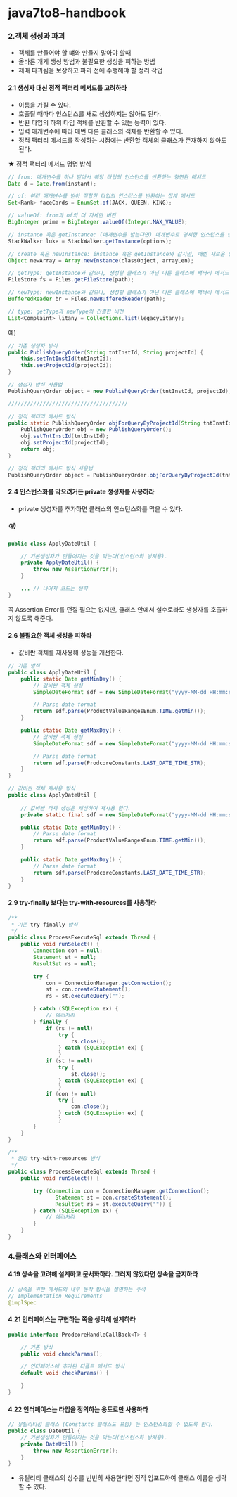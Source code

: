 # java7to8-handbook

### 2.객체 생성과 파괴

- 객체를 만들어야 할 떄와 만들지 말아야 할때
- 올바른 개게 생성 방법과 불필요한 생성을 피하는 방법
- 제때 파괴됨을 보장하고 파괴 전에 수행해야 할 정리 작업

#### 2.1 생성자 대신 정적 팩터리 메서드를 고려하라

- 이름을 가질 수 있다.
- 호출될 때마다 인스턴스를 새로 생성하지는 않아도 된다.
- 반환 타입의 하위 타입 객체를 반환할 수 있는 능력이 있다.
- 입력 매개변수에 따라 매번 다른 클래스의 객체를 반환할 수 있다.
- 정적 팩터리 메서드를 작성하는 시점에는 반환할 객체의 클래스가 존재하지 않아도 된다.

★ 정적 팩터리 메서드 명명 방식

```java
// from: 매개변수를 하나 받아서 해당 타입의 인스턴스를 반환하는 형변환 매서드
Date d = Date.from(instant);

// of: 여러 매개변수를 받아 적합한 타입의 인스터스를 반환하는 집계 메서드
Set<Rank> faceCards = EnumSet.of(JACK, QUEEN, KING);

// valueOf: from과 of의 더 자세한 버전
BigInteger prime = BigInteger.valueOf(Integer.MAX_VALUE);

// instance 혹은 getInstance: (매개변수를 받는다면) 매개변수로 명시한 인스턴스를 반환하지만, 같은 인스턴스임을 보장하지는 않는다.
StackWalker luke = StackWalker.getInstance(options);

// create 혹은 newInstance: instance 혹은 getInstance와 같지만, 매번 새로운 인스턴스를 생성해 반환함을 보장한다.
Object newArray = Array.newInstance(classObject, arrayLen);

// getType: getInstance와 같으나, 생성할 클래스가 아닌 다른 클래스에 팩터리 메서드를 정의할 때 쓴다. "Type"은 팩터리 메서드가 반환할 객체의 타입이다.
FileStore fs = Files.getFileStore(path);

// newType: newInstance와 같으나, 생성할 클래스가 아닌 다른 클래스에 팩터리 메서드를 정의할 때 쓴다. "Type"은 팩터리 메서드가 반환할 객체의 타입이다.
BufferedReader br = FIles.newBufferedReader(path);

// type: getType과 newType의 간결한 버전
List<Complaint> litany = Collections.list(legacyLitany);
```

예)

```java
// 기존 생성자 방식
public PublishQueryOrder(String tntInstId, String projectId) {
    this.setTntInstId(tntInstId);
    this.setProjectId(projectId);
}

// 생성자 방식 사용법
PublishQueryOrder object = new PublishQueryOrder(tntInstId, projectId);

//////////////////////////////////////

// 정적 팩터리 메서드 방식
public static PublishQueryOrder objForQueryByProjectId(String tntInstId, String projectId) {
    PublishQueryOrder obj = new PublishQueryOrder();
    obj.setTntInstId(tntInstId);
    obj.setProjectId(projectId);
    return obj;
}

// 정적 팩터리 메서드 방식 사용법
PublishQueryOrder object = PublishQueryOrder.objForQueryByProjectId(tntInstId, projectId);
```

#### 2.4 인스턴스화를 막으려거든 private 생성자를 사용하라

- private 생성자를 추가하면 클래스의 인스턴스화를 막을 수 있다.

##### 예)

```java
public class ApplyDateUtil {

    // 기본생성자가 만들어지는 것을 막는다(인스턴스화 방지용).
    private ApplyDateUtil() {
        throw new AssertionError();
    }

    ... // 나머지 코드는 생략
}
```

꼭 Assertion Error를 던질 필요는 없지만, 클래스 안에서 실수로라도 생성자를 호출하지 않도록 해준다.

#### 2.6 불필요한 객체 생성을 피하라

- 값비싼 객체를 재사용해 성능을 개선한다.

```java
// 기존 방식
public class ApplyDateUtil {
    public static Date getMinDay() {
        // 값비싼 객체 생성
        SimpleDateFormat sdf = new SimpleDateFormat("yyyy-MM-dd HH:mm:ss");

        // Parse date format
        return sdf.parse(ProductValueRangesEnum.TIME.getMin());
    }

    public static Date getMaxDay() {
        // 값비싼 객체 생성
        SimpleDateFormat sdf = new SimpleDateFormat("yyyy-MM-dd HH:mm:ss");

        // Parse date format
        return sdf.parse(ProdcoreConstants.LAST_DATE_TIME_STR);
    }
}

// 값비싼 객체 재사용 방식
public class ApplyDateUtil {
    
    // 값비싼 객체 생성은 캐싱하여 재사용 한다.
    private static final sdf = new SimpleDateFormat("yyyy-MM-dd HH:mm:ss");

    public static Date getMinDay() {
        // Parse date format
        return sdf.parse(ProductValueRangesEnum.TIME.getMin());
    }

    public static Date getMaxDay() {
        // Parse date format
        return sdf.parse(ProdcoreConstants.LAST_DATE_TIME_STR);
    }
}

```

#### 2.9 try-finally 보다는 try-with-resources를 사용하라

```java
/**
 * 기존 try-finally 방식
 */
public class ProcessExecuteSql extends Thread {
    public void runSelect() {
        Connection con = null;
        Statement st = null;
        ResultSet rs = null;

        try {
            con = ConnectionManager.getConnection();
            st = con.createStatement();
            rs = st.executeQuery("");

        } catch (SQLException ex) {
            // 에러처리
        } finally {
            if (rs != null)
                try {
                    rs.close();
                } catch (SQLException ex) {
                }
            if (st != null)
                try {
                    st.close();
                } catch (SQLException ex) {
                }
            if (con != null)
                try {
                    con.close();
                } catch (SQLException ex) {
                }
        }
    }
}

/**
 * 권장 try-with-resources 방식
 */
public class ProcessExecuteSql extends Thread {
    public void runSelect() {

        try (Connection con = ConnectionManager.getConnection();
               Statement st = con.createStatement();
               ResultSet rs = st.executeQuery("")) {
        } catch (SQLException ex) {
            // 에러처리
        }
    }
}

```

### 4.클래스와 인터페이스

#### 4.19 상속을 고려해 설계하고 문서화하라. 그러지 않았다면 상속을 금지하라
```java
// 상속을 위한 메서드의 내부 동작 방식을 설명하는 주석
// Implementation Requirements
@implSpec
```

#### 4.21 인터페이스는 구현하는 쪽을 생각해 설계하라
```java
public interface ProdcoreHandleCallBack<T> {

    // 기존 방식
    public void checkParams();

    // 인터페이스에 추가된 디폴트 메서드 방식
    default void checkParams() {

    }
}
```

#### 4.22 인터페이스는 타입을 정의하는 용도로만 사용하라
```java
// 유틸리티성 클래스 (Constants 클래스도 포함) 는 인스턴스화할 수 없도록 한다.
public class DateUtil {
    // 기본생성자가 만들어지는 것을 막는다(인스턴스화 방지용).
    private DateUtil() {
        throw new AssertionError();
    }
}
```

- 유틸리티 클래스의 상수를 빈번히 사용한다면 정적 임포트하여 클래스 이름을 생략할 수 있다.